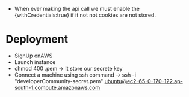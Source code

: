 - When ever making the api call we must enable the {withCredentials:true} if it not not cookies are not stored.

# Deployment
- SignUp onAWS
- Launch instance
- chmod 400 <secret>.pem -> It store our secrete key
- Connect a machine using ssh command -> ssh -i "developerCommunity-secret.pem" ubuntu@ec2-65-0-170-122.ap-south-1.compute.amazonaws.com